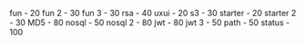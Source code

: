 fun - 20
fun 2 - 30
fun 3 - 30
rsa - 40
uxui - 20
s3 - 30
starter - 20
starter 2 - 30
MD5 - 80
nosql - 50
nosql 2 - 80
jwt - 80
jwt 3 - 50
path - 50
status - 100
